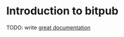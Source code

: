 # Introduction to bitpub

TODO: write [great documentation](http://jacobian.org/writing/great-documentation/what-to-write/)
